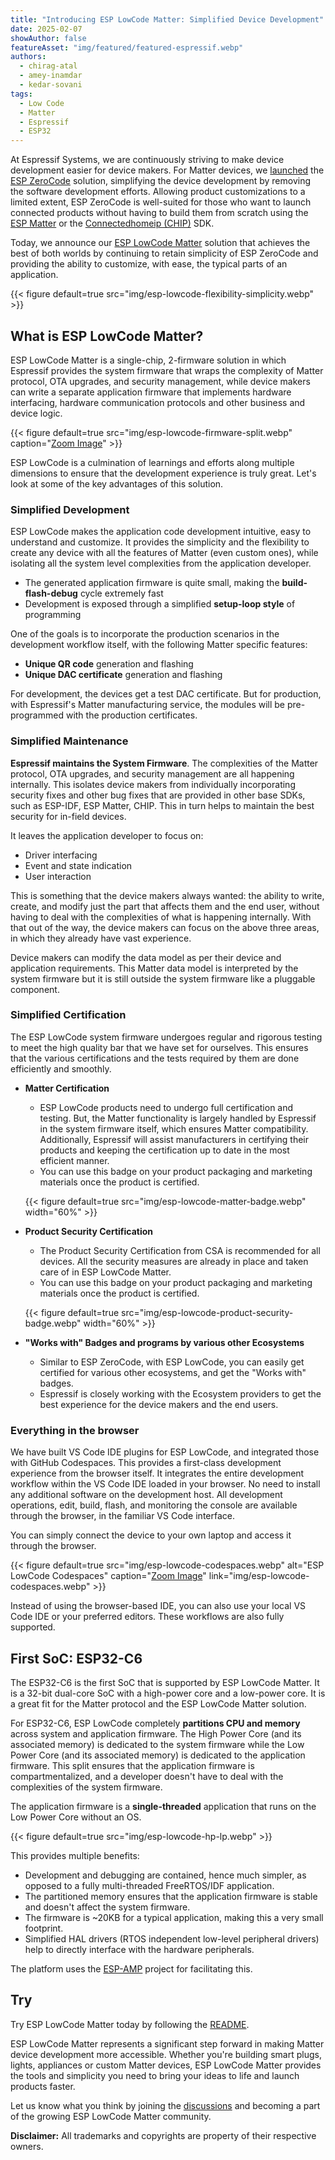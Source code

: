```yaml
---
title: "Introducing ESP LowCode Matter: Simplified Device Development"
date: 2025-02-07
showAuthor: false
featureAsset: "img/featured/featured-espressif.webp"
authors:
  - chirag-atal
  - amey-inamdar
  - kedar-sovani
tags:
  - Low Code
  - Matter
  - Espressif
  - ESP32
---
```


At Espressif Systems, we are continuously striving to make device development easier for device makers. For Matter devices, we [launched](https://developer.espressif.com/blog/announcing-esp-zerocode/) the [ESP ZeroCode](https://zerocode.espressif.com/) solution, simplifying the device development by removing the software development efforts. Allowing product customizations to a limited extent, ESP ZeroCode is well-suited for those who want to launch connected products without having to build them from scratch using the [ESP Matter](https://github.com/espressif/esp-matter) or the [Connectedhomeip (CHIP)](https://github.com/project-chip/connectedhomeip) SDK.

Today, we announce our [ESP LowCode Matter](https://github.com/espressif/esp-lowcode-matter) solution that achieves the best of both worlds by continuing to retain simplicity of ESP ZeroCode and providing the ability to customize, with ease, the typical parts of an application.

{{< figure
    default=true
    src="img/esp-lowcode-flexibility-simplicity.webp"
    >}}

## What is ESP LowCode Matter?

ESP LowCode Matter is a single-chip, 2-firmware solution in which Espressif provides the system firmware that wraps the complexity of Matter protocol, OTA upgrades, and security management, while device makers can write a separate application firmware that implements hardware interfacing, hardware communication protocols and other business and device logic.

{{< figure
    default=true
    src="img/esp-lowcode-firmware-split.webp"
    caption="[Zoom Image](img/esp-lowcode-firmware-split.webp)"
    >}}

ESP LowCode is a culmination of learnings and efforts along multiple dimensions to ensure that the development experience is truly great. Let's look at some of the key advantages of this solution.

### Simplified Development

ESP LowCode makes the application code development intuitive, easy to understand and customize. It provides the simplicity and the flexibility to create any device with all the features of Matter (even custom ones), while isolating all the system level complexities from the application developer.

* The generated application firmware is quite small, making the **build-flash-debug** cycle extremely fast
* Development is exposed through a simplified **setup-loop style** of programming

One of the goals is to incorporate the production scenarios in the development workflow itself, with the following Matter specific features:

* **Unique QR code** generation and flashing
* **Unique DAC certificate** generation and flashing

For development, the devices get a test DAC certificate. But for production, with Espressif's Matter manufacturing service, the modules will be pre-programmed with the production certificates.

### Simplified Maintenance

**Espressif maintains the System Firmware**. The complexities of the Matter protocol, OTA upgrades, and security management are all happening internally. This isolates device makers from individually incorporating security fixes and other bug fixes that are provided in other base SDKs, such as ESP-IDF, ESP Matter, CHIP. This in turn helps to maintain the best security for in-field devices.

It leaves the application developer to focus on:

* Driver interfacing
* Event and state indication
* User interaction

This is something that the device makers always wanted: the ability to write, create, and modify just the part that affects them and the end user, without having to deal with the complexities of what is happening internally. With that out of the way, the device makers can focus on the above three areas, in which they already have vast experience.

Device makers can modify the data model as per their device and application requirements. This Matter data model is interpreted by the system firmware but it is still outside the system firmware like a pluggable component.

### Simplified Certification

The ESP LowCode system firmware undergoes regular and rigorous testing to meet the high quality bar that we have set for ourselves. This ensures that the various certifications and the tests required by them are done efficiently and smoothly.

* **Matter Certification**
  * ESP LowCode products need to undergo full certification and testing. But, the Matter functionality is largely handled by Espressif in the system firmware itself, which ensures Matter compatibility. Additionally, Espressif will assist manufacturers in certifying their products and keeping the certification up to date in the most efficient manner.
  * You can use this badge on your product packaging and marketing materials once the product is certified.

  {{< figure
      default=true
      src="img/esp-lowcode-matter-badge.webp"
      width="60%"
      >}}

* **Product Security Certification**
  * The Product Security Certification from CSA is recommended for all devices. All the security measures are already in place and taken care of in ESP LowCode Matter.
  * You can use this badge on your product packaging and marketing materials once the product is certified.

  {{< figure
      default=true
      src="img/esp-lowcode-product-security-badge.webp"
      width="60%"
      >}}

* **"Works with" Badges and programs by various other Ecosystems**
  * Similar to ESP ZeroCode, with ESP LowCode, you can easily get certified for various other ecosystems, and get the "Works with" badges.
  * Espressif is closely working with the Ecosystem providers to get the best experience for the device makers and the end users.

### Everything in the browser

We have built VS Code IDE plugins for ESP LowCode, and integrated those with GitHub Codespaces. This provides a first-class development experience from the browser itself. It integrates the entire development workflow within the VS Code IDE loaded in your browser. No need to install any additional software on the development host. All development operations, edit, build, flash, and monitoring the console are available through the browser, in the familiar VS Code interface.

You can simply connect the device to your own laptop and access it through the browser.

{{< figure
    default=true
    src="img/esp-lowcode-codespaces.webp"
    alt="ESP LowCode Codespaces"
    caption="[Zoom Image](img/esp-lowcode-codespaces.webp)"
    link="img/esp-lowcode-codespaces.webp"
    >}}

Instead of using the browser-based IDE, you can also use your local VS Code IDE or your preferred editors. These workflows are also fully supported.

## First SoC: ESP32-C6

The ESP32-C6 is the first SoC that is supported by ESP LowCode Matter. It is a 32-bit dual-core SoC with a high-power core and a low-power core. It is a great fit for the Matter protocol and the ESP LowCode Matter solution.

For ESP32-C6, ESP LowCode completely **partitions CPU and memory** across system and application firmware. The High Power Core (and its associated memory) is dedicated to the system firmware while the Low Power Core (and its associated memory) is dedicated to the application firmware. This split ensures that the application firmware is compartmentalized, and a developer doesn't have to deal with the complexities of the system firmware.

The application firmware is a **single-threaded** application that runs on the Low Power Core without an OS.

{{< figure
    default=true
    src="img/esp-lowcode-hp-lp.webp"
    >}}

This provides multiple benefits:

* Development and debugging are contained, hence much simpler, as opposed to a fully multi-threaded FreeRTOS/IDF application.
* The partitioned memory ensures that the application firmware is stable and doesn't affect the system firmware.
* The firmware is ~20KB for a typical application, making this a very small footprint.
* Simplified HAL drivers (RTOS independent low-level peripheral drivers) help to directly interface with the hardware peripherals.

The platform uses the [ESP-AMP](https://github.com/espressif/esp-amp) project for facilitating this.

## Try

Try ESP LowCode Matter today by following the [README](https://github.com/espressif/esp-lowcode-matter).

ESP LowCode Matter represents a significant step forward in making Matter device development more accessible. Whether you're building smart plugs, lights, appliances or custom Matter devices, ESP LowCode Matter provides the tools and simplicity you need to bring your ideas to life and launch products faster.

Let us know what you think by joining the [discussions](https://github.com/espressif/esp-lowcode-matter/discussions) and becoming a part of the growing ESP LowCode Matter community.

**Disclaimer:** All trademarks and copyrights are property of their respective owners.
